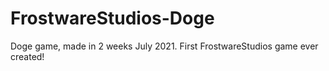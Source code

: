 # FrostwareStudios-Doge
Doge game, made in 2 weeks July 2021. First FrostwareStudios game ever created!
